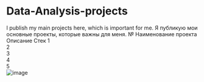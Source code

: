 # Data-Analysis-projects
I publish my main projects here, which is important for me.
Я публикую мои основные проекты, которые важны для меня.
№	Наименование проекта	Описание 	Стек
1			                          
2			
3			
4			
5			
![image](https://github.com/EZadirey/Data-Analysis-projects/assets/134944831/ca314c7d-a55a-4e82-86cf-364924230361)
